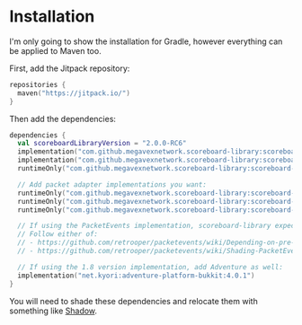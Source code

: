 # Installation

I'm only going to show the installation for Gradle, however everything can be applied to Maven too.

First, add the Jitpack repository:

```kotlin
repositories {
  maven("https://jitpack.io/")
}
```

Then add the dependencies:

```kotlin
dependencies {
  val scoreboardLibraryVersion = "2.0.0-RC6"
  implementation("com.github.megavexnetwork.scoreboard-library:scoreboard-library-api:$scoreboardLibraryVersion")
  implementation("com.github.megavexnetwork.scoreboard-library:scoreboard-library-extra-kotlin:$scoreboardLibraryVersion") // If using Kotlin
  runtimeOnly("com.github.megavexnetwork.scoreboard-library:scoreboard-library-implementation:$scoreboardLibraryVersion")

  // Add packet adapter implementations you want:
  runtimeOnly("com.github.megavexnetwork.scoreboard-library:scoreboard-library-v1_8_R3:$scoreboardLibraryVersion")
  runtimeOnly("com.github.megavexnetwork.scoreboard-library:scoreboard-library-v1_19_R3:$scoreboardLibraryVersion")
  runtimeOnly("com.github.megavexnetwork.scoreboard-library:scoreboard-library-packetevents:$scoreboardLibraryVersion")

  // If using the PacketEvents implementation, scoreboard-library expects PacketEvents to be in the classpath.
  // Follow either of:
  // - https://github.com/retrooper/packetevents/wiki/Depending-on-pre-built-PacketEvents
  // - https://github.com/retrooper/packetevents/wiki/Shading-PacketEvents

  // If using the 1.8 version implementation, add Adventure as well:
  implementation("net.kyori:adventure-platform-bukkit:4.0.1")
}
```

You will need to shade these dependencies and relocate them with something
like [Shadow](https://imperceptiblethoughts.com/shadow/).
